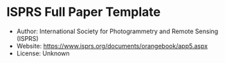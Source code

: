 # ISPRS Full Paper Template

- Author: International Society for Photogrammetry and Remote Sensing (ISPRS)
- Website: https://www.isprs.org/documents/orangebook/app5.aspx
- License: Unknown
